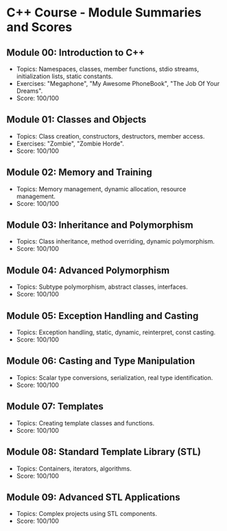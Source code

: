 # C++ Course - Module Summaries and Scores

## Module 00: Introduction to C++
- Topics: Namespaces, classes, member functions, stdio streams, initialization lists, static constants.
- Exercises: "Megaphone", "My Awesome PhoneBook", "The Job Of Your Dreams".
- Score: 100/100

## Module 01: Classes and Objects
- Topics: Class creation, constructors, destructors, member access.
- Exercises: "Zombie", "Zombie Horde".
- Score: 100/100

## Module 02: Memory and Training
- Topics: Memory management, dynamic allocation, resource management.
- Score: 100/100

## Module 03: Inheritance and Polymorphism
- Topics: Class inheritance, method overriding, dynamic polymorphism.
- Score: 100/100

## Module 04: Advanced Polymorphism
- Topics: Subtype polymorphism, abstract classes, interfaces.
- Score: 100/100

## Module 05: Exception Handling and Casting
- Topics: Exception handling, static, dynamic, reinterpret, const casting.
- Score: 100/100

## Module 06: Casting and Type Manipulation
- Topics: Scalar type conversions, serialization, real type identification.
- Score: 100/100

## Module 07: Templates
- Topics: Creating template classes and functions.
- Score: 100/100

## Module 08: Standard Template Library (STL)
- Topics: Containers, iterators, algorithms.
- Score: 100/100

## Module 09: Advanced STL Applications
- Topics: Complex projects using STL components.
- Score: 100/100
